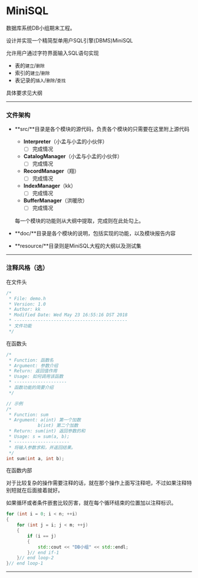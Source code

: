 # MiniSQL

数据库系统DB小组期末工程。

设计并实现一个精简型单用户SQL引擎(DBMS)MiniSQL

允许用户通过字符界面输入SQL语句实现

- 表的`建立`/`删除`
- 索引的`建立`/`删除`
- 表记录的`插入`/`删除`/`查找`

具体要求见大纲

----

### 文件架构

- **src/**目录是各个模块的源代码，负责各个模块的只需要在这里附上源代码

  - **Interpreter**（小孟与小孟的小伙伴）
    - [ ] 完成情况
  - **CatalogManager**（小孟与小孟的小伙伴）
    - [ ] 完成情况
  - **RecordManager**（翔）
    - [ ] 完成情况
  - **IndexManager**（kk）
    - [ ] 完成情况
  - **BufferManager**（洪暖欣）
    - [ ] 完成情况

  每一个模块的功能则从大纲中提取，完成则在此处勾上。

- **doc/**目录是各个模块的说明，包括实现的功能，以及模块报告内容

- **resource/**目录则是MiniSQL大程的大纲以及测试集

---

### 注释风格（选）

在文件头

```c++
/*
 * File: demo.h
 * Version: 1.0
 * Author: kk
 * Modified Date: Wed May 23 16:55:16 DST 2018
 * -------------------------------------------
 * 文件功能
 */
```

在函数头

```c++
/*
 * Function: 函数名
 * Argument: 参数介绍
 * Return: 返回值作用
 * Usage: 如何调用该函数
 * --------------------
 * 函数功能的简要介绍
 */

// 示例
/*
 * Function: sum
 * Argument: a(int) 第一个加数
 			b(int) 第二个加数
 * Return: sum(int) 返回参数的和
 * Usage: s = sum(a, b);
 * ---------------------
 * 将输入参数求和，并返回结果。
 */
int sum(int a, int b);
```

在函数内部

对于比较复杂的操作需要注释的话，就在那个操作上面写注释吧，不过如果注释特别短就在后面接着就好。

如果循环或者条件嵌套比较厉害，就在每个循环结束的位置加以注释标识。

```c++
for (int i = 0; i < n; ++i)
{
    for (int j = i; j < m; ++j)
    {
        if (i == j)
        {
            std::cout << "DB小组" << std::endl;
        }// end if-1
    }// end loop-2
}// end loop-1
```

---

